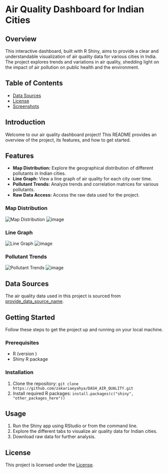 # Air Quality Dashboard for Indian Cities

## Overview
This interactive dashboard, built with R Shiny, aims to provide a clear and understandable visualization of air quality data for various cities in India. The project explores trends and variations in air quality, shedding light on the impact of air pollution on public health and the environment.

## Table of Contents
- [Data Sources](https://github.com/zakariaeyahya/DASH_AIR_QUALITY/blob/main/Air_Quality.csv)
- [License](#license)
- [Screenshots](#screenshots)

## Introduction
Welcome to our air quality dashboard project! This README provides an overview of the project, its features, and how to get started.

## Features
- **Map Distribution:** Explore the geographical distribution of different pollutants in Indian cities.
- **Line Graph:** View a line graph of air quality for each city over time.
- **Pollutant Trends:** Analyze trends and correlation matrices for various pollutants.
- **Raw Data Access:** Access the raw data used for the project.



### Map Distribution
![Map Distribution](url_to_map_screenshot.png)
![image](https://github.com/zakariaeyahya/DASH_AIR_QUALITY/assets/155691167/55717a02-d294-4ece-a3dc-e032a49b335c)

### Line Graph
![Line Graph](url_to_line_graph_screenshot.png)
![image](https://github.com/zakariaeyahya/DASH_AIR_QUALITY/assets/155691167/91a56345-b712-4d6a-a201-3128454948f2)

### Pollutant Trends
![Pollutant Trends](url_to_pollutant_trends_screenshot.png)
![image](https://github.com/zakariaeyahya/DASH_AIR_QUALITY/assets/155691167/311bec8c-764a-4f15-a0e3-7ed87037ab47)

## Data Sources
The air quality data used in this project is sourced from [provide_data_source_name](https://github.com/zakariaeyahya/DASH_AIR_QUALITY/blob/main/Air_Quality.csv).

## Getting Started
Follow these steps to get the project up and running on your local machine.

### Prerequisites
- R (version )
- Shiny R package

### Installation
1. Clone the repository: `git clone  https://github.com/zakariaeyahya/DASH_AIR_QUALITY.git`
2. Install required R packages: `install.packages(c("shiny", "other_packages_here"))`

## Usage
1. Run the Shiny app using RStudio or from the command line.
2. Explore the different tabs to visualize air quality data for Indian cities.
3. Download raw data for further analysis.

## License
This project is licensed under the [License](https://github.com/zakariaeyahya/DASH_AIR_QUALITY/blob/main/LICENSE).
